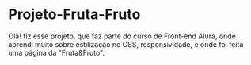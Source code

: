 # Projeto-Fruta-Fruto
Olá!
fiz esse projeto, que faz parte do curso de Front-end Alura, onde aprendi muito sobre estilização no CSS, responsividade, e onde foi feita uma página da "Fruta&Fruto".
